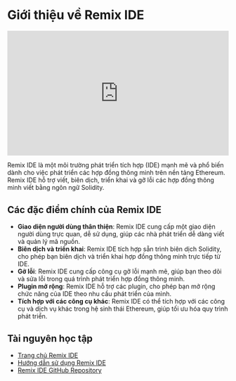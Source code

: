 # Giới thiệu về Remix IDE

<div style="position: relative; width: 100%; height: 0; padding-bottom: 56.25%;">
    <iframe src="https://www.youtube.com/embed/9oBsE0uWRoI?si=kIZPEhyw9jqgwX4E" 
            title="YouTube video player" 
            frameborder="0" 
            allow="accelerometer; autoplay; clipboard-write; encrypted-media; gyroscope; picture-in-picture; web-share" 
            referrerpolicy="strict-origin-when-cross-origin" 
            allowfullscreen 
            style="position: absolute; top: 0; left: 0; width: 100%; height: 100%;">
    </iframe>
</div>

Remix IDE là một môi trường phát triển tích hợp (IDE) mạnh mẽ và phổ biến dành cho việc phát triển các hợp đồng thông minh trên nền tảng Ethereum. Remix IDE hỗ trợ viết, biên dịch, triển khai và gỡ lỗi các hợp đồng thông minh viết bằng ngôn ngữ Solidity.

## Các đặc điểm chính của Remix IDE

- **Giao diện người dùng thân thiện**: Remix IDE cung cấp một giao diện người dùng trực quan, dễ sử dụng, giúp các nhà phát triển dễ dàng viết và quản lý mã nguồn.
- **Biên dịch và triển khai**: Remix IDE tích hợp sẵn trình biên dịch Solidity, cho phép bạn biên dịch và triển khai hợp đồng thông minh trực tiếp từ IDE.
- **Gỡ lỗi**: Remix IDE cung cấp công cụ gỡ lỗi mạnh mẽ, giúp bạn theo dõi và sửa lỗi trong quá trình phát triển hợp đồng thông minh.
- **Plugin mở rộng**: Remix IDE hỗ trợ các plugin, cho phép bạn mở rộng chức năng của IDE theo nhu cầu phát triển của mình.
- **Tích hợp với các công cụ khác**: Remix IDE có thể tích hợp với các công cụ và dịch vụ khác trong hệ sinh thái Ethereum, giúp tối ưu hóa quy trình phát triển.

## Tài nguyên học tập

- [Trang chủ Remix IDE](https://remix.ethereum.org/)
- [Hướng dẫn sử dụng Remix IDE](https://remix-ide.readthedocs.io/)
- [Remix IDE GitHub Repository](https://github.com/ethereum/remix-project)